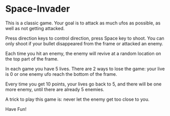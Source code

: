 # Space-Invader

This is a classic game. Your goal is to attack as much ufos as possible, as well as not getting attacked.

Press direction keys to control direction, press Space key to shoot. You can only shoot if your bullet disappeared from the frame or attacked an enemy.

Each time you hit an enemy, the enemy will revive at a random location on the top part of the frame.

In each game you have 5 lives. There are 2 ways to lose the game: your live is 0 or one enemy ufo reach the bottom of the frame.

Every time you get 10 points, your lives go back to 5, and there will be one more enemy, until there are already 5 enemies.

A trick to play this game is: never let the enemy get too close to you.

Have Fun!

